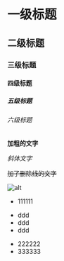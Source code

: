 # 一级标题
## 二级标题
### 三级标题
#### 四级标题
##### 五级标题
###### 六级标题

**加粗的文字**

*斜体文字*

~~加了删除线的文字~~

![alt](https://static.liaoxuefeng.com/files/attachments/919021652277920/0 "远程创建仓库")

+ 111111
- ddd
- ddd
- ddd
+ 222222
+ 333333